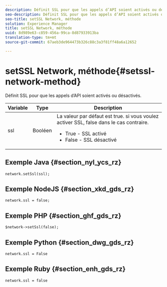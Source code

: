 ```yaml
---
description: Définit SSL pour que les appels d’API soient activés ou désactivés.
seo-description: Définit SSL pour que les appels d’API soient activés ou désactivés.
seo-title: setSSL Network, méthode
solution: Experience Manager
title: setSSL Network, méthode
uuid: 8d989e63-c859-456a-99ca-8d87933913ba
translation-type: tm+mt
source-git-commit: 67aeb3de964473b326c88c3a3f81ff48a6a12652

---
```



# setSSL Network, méthode{#setssl-network-method}

Définit SSL pour que les appels d’API soient activés ou désactivés.

| Variable | Type | Description |
|--- |--- |--- |
| ssl | Booléen | La valeur par défaut est true. si vous voulez activer SSL, false dans le cas contraire. <br><ul><li>True - SSL activé </li><li>False - SSL désactivé</li></ul> |

## Exemple Java {#section_nyl_ycs_rz}

```
network.setSsl(ssl); 
```

## Exemple NodeJS {#section_xkd_gds_rz}

```
network.ssl = false; 
```

## Exemple PHP {#section_ghf_gds_rz}

```
$network->setSsl(false); 
```

## Exemple Python {#section_dwg_gds_rz}

```
network.ssl = False 
```

## Exemple Ruby {#section_enh_gds_rz}

```
network.ssl = false 
```
